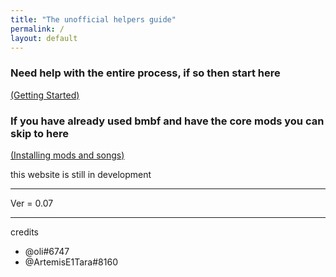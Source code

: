 ```yaml
---
title: "The unofficial helpers guide"
permalink: /
layout: default
---
```


### Need help with the entire process, if so then start here

[(Getting Started)](getting_sidequest.md)

### If you have already used bmbf and have the core mods you can skip to here

[(Installing mods and songs)](installing_mods_songs.md)


















this website is still in development

******

Ver = 0.07

******

credits
 - @oli#6747
 - @ArtemisE1Tara#8160